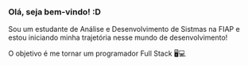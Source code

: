 ### Olá, seja bem-vindo! :D

Sou um estudante de Análise e Desenvolvimento de Sistmas na FIAP e estou iniciando minha trajetória nesse mundo de desenvolvimento! 

O objetivo é me tornar um programador Full Stack 🖥💻
